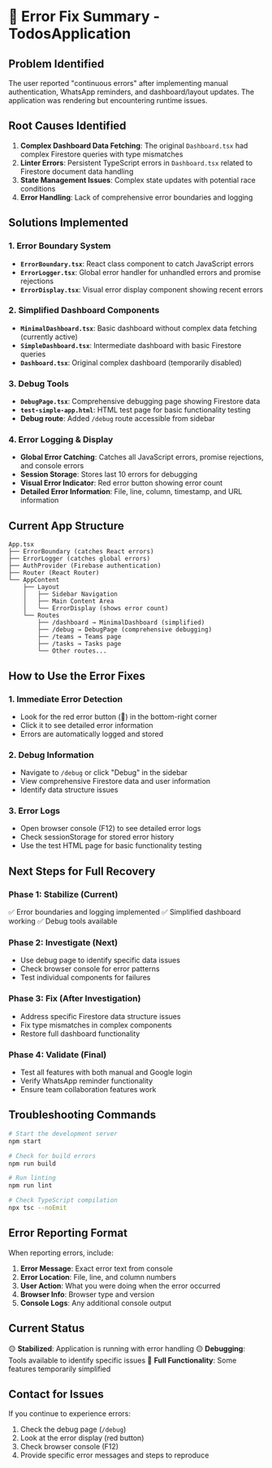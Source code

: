 # 🚨 Error Fix Summary - TodosApplication

## **Problem Identified**
The user reported "continuous errors" after implementing manual authentication, WhatsApp reminders, and dashboard/layout updates. The application was rendering but encountering runtime issues.

## **Root Causes Identified**
1. **Complex Dashboard Data Fetching**: The original `Dashboard.tsx` had complex Firestore queries with type mismatches
2. **Linter Errors**: Persistent TypeScript errors in `Dashboard.tsx` related to Firestore document data handling
3. **State Management Issues**: Complex state updates with potential race conditions
4. **Error Handling**: Lack of comprehensive error boundaries and logging

## **Solutions Implemented**

### **1. Error Boundary System**
- **`ErrorBoundary.tsx`**: React class component to catch JavaScript errors
- **`ErrorLogger.tsx`**: Global error handler for unhandled errors and promise rejections
- **`ErrorDisplay.tsx`**: Visual error display component showing recent errors

### **2. Simplified Dashboard Components**
- **`MinimalDashboard.tsx`**: Basic dashboard without complex data fetching (currently active)
- **`SimpleDashboard.tsx`**: Intermediate dashboard with basic Firestore queries
- **`Dashboard.tsx`**: Original complex dashboard (temporarily disabled)

### **3. Debug Tools**
- **`DebugPage.tsx`**: Comprehensive debugging page showing Firestore data
- **`test-simple-app.html`**: HTML test page for basic functionality testing
- **Debug route**: Added `/debug` route accessible from sidebar

### **4. Error Logging & Display**
- **Global Error Catching**: Catches all JavaScript errors, promise rejections, and console errors
- **Session Storage**: Stores last 10 errors for debugging
- **Visual Error Indicator**: Red error button showing error count
- **Detailed Error Information**: File, line, column, timestamp, and URL information

## **Current App Structure**

```
App.tsx
├── ErrorBoundary (catches React errors)
├── ErrorLogger (catches global errors)
├── AuthProvider (Firebase authentication)
├── Router (React Router)
└── AppContent
    ├── Layout
    │   ├── Sidebar Navigation
    │   ├── Main Content Area
    │   └── ErrorDisplay (shows error count)
    └── Routes
        ├── /dashboard → MinimalDashboard (simplified)
        ├── /debug → DebugPage (comprehensive debugging)
        ├── /teams → Teams page
        ├── /tasks → Tasks page
        └── Other routes...
```

## **How to Use the Error Fixes**

### **1. Immediate Error Detection**
- Look for the red error button (🚨) in the bottom-right corner
- Click it to see detailed error information
- Errors are automatically logged and stored

### **2. Debug Information**
- Navigate to `/debug` or click "Debug" in the sidebar
- View comprehensive Firestore data and user information
- Identify data structure issues

### **3. Error Logs**
- Open browser console (F12) to see detailed error logs
- Check sessionStorage for stored error history
- Use the test HTML page for basic functionality testing

## **Next Steps for Full Recovery**

### **Phase 1: Stabilize (Current)**
✅ Error boundaries and logging implemented
✅ Simplified dashboard working
✅ Debug tools available

### **Phase 2: Investigate (Next)**
- Use debug page to identify specific data issues
- Check browser console for error patterns
- Test individual components for failures

### **Phase 3: Fix (After Investigation)**
- Address specific Firestore data structure issues
- Fix type mismatches in complex components
- Restore full dashboard functionality

### **Phase 4: Validate (Final)**
- Test all features with both manual and Google login
- Verify WhatsApp reminder functionality
- Ensure team collaboration features work

## **Troubleshooting Commands**

```bash
# Start the development server
npm start

# Check for build errors
npm run build

# Run linting
npm run lint

# Check TypeScript compilation
npx tsc --noEmit
```

## **Error Reporting Format**

When reporting errors, include:
1. **Error Message**: Exact error text from console
2. **Error Location**: File, line, and column numbers
3. **User Action**: What you were doing when the error occurred
4. **Browser Info**: Browser type and version
5. **Console Logs**: Any additional console output

## **Current Status**
🟡 **Stabilized**: Application is running with error handling
🟡 **Debugging**: Tools available to identify specific issues
🔴 **Full Functionality**: Some features temporarily simplified

## **Contact for Issues**
If you continue to experience errors:
1. Check the debug page (`/debug`)
2. Look at the error display (red button)
3. Check browser console (F12)
4. Provide specific error messages and steps to reproduce





















